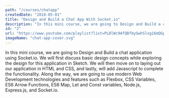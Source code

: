 ```yaml
---
path: "/courses/chatapp"
createdDate: "2018-05-01"
title: "Design and Build a Chat App With Socket.io"
description: "In this mini course, we are going to Design and Build a chat application using Socket.io. Along the way, we are going to use modern Web Development technologies and features such as Flexbox, CSS Variables, ES6 Arrow Functions, ES6 Map, Let and Const variables, Node.js, Express.js, and Socket.io."
id: "2"
url: "https://www.youtube.com/playlist?list=PLDlWc9AfQBfbyGwhSlxg16mQGpGnauCwq"
imageName: "chat-app-cover.svg"
---
```


In this mini course, we are going to Design and Build a chat application using Socket.io. We will first discuss basic design concepts while exploring the design for this application in Sketch. We will then move on to laying out our application in HTML and CSS, and lastly, will add Javascript to complete the functionality. Along the way, we are going to use modern Web Development technologies and features such as Flexbox, CSS Variables, ES6 Arrow Functions, ES6 Map, Let and Const variables, Node.js, Express.js, and Socket.io.
